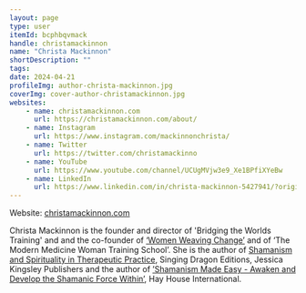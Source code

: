 ```yaml
---
layout: page
type: user
itemId: bcphbqvmack
handle: christamackinnon
name: "Christa Mackinnon"
shortDescription: ""
tags:
date: 2024-04-21
profileImg: author-christa-mackinnon.jpg
coverImg: cover-author-christamackinnon.jpg
websites:
    - name: christamackinnon.com
      url: https://christamackinnon.com/about/
    - name: Instagram
      url: https://www.instagram.com/mackinnonchrista/
    - name: Twitter
      url: https://twitter.com/christamackinno
    - name: YouTube
      url: https://www.youtube.com/channel/UCUgMVjw3e9_Xe1BPfiXYeBw
    - name: LinkedIn
      url: https://www.linkedin.com/in/christa-mackinnon-5427941/?originalSubdomain=uk
---
```


Website: [christamackinnon.com](https://christamackinnon.com/)

Christa Mackinnon is the founder and director of 'Bridging the Worlds Training' and and the co-founder of [‘Women Weaving Change’](https://www.womenweavingchange.com/) and of ‘The Modern Medicine Woman Training School’. She is the author of [Shamanism and Spirituality in Therapeutic Practice](https://www.goodreads.com/book/show/14483175-shamanism-and-spirituality-in-therapeutic-practice), Singing Dragon Editions, Jessica Kingsley Publishers and the author of [’Shamanism Made Easy - Awaken and Develop the Shamanic Force Within’](https://www.goodreads.com/book/show/40587211-shamanism-made-easy), Hay House International.
